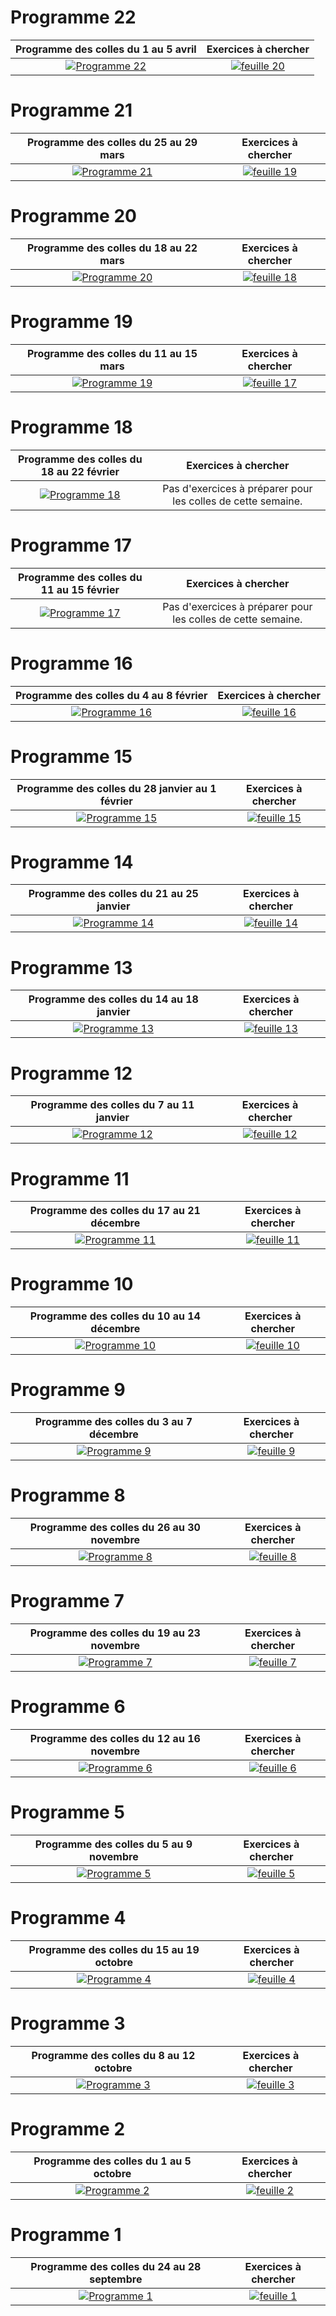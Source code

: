 ---
---

# Programme 22

Programme des colles du 1 au 5 avril           |  Exercices à chercher
:-------------------------:|:-------------------------:
[![Programme 22](../images/pdf-icon.png)](prog_khole_2018_22.pdf) | [![feuille 20](../images/exercices.png)](Liste_exos_sup_20_2018.pdf)

# Programme 21

Programme des colles du 25 au 29 mars           |  Exercices à chercher
:-------------------------:|:-------------------------:
[![Programme 21](../images/pdf-icon.png)](prog_khole_2018_21.pdf) | [![feuille 19](../images/exercices.png)](Liste_exos_sup_19_2018.pdf)

# Programme 20

Programme des colles du 18 au 22 mars           |  Exercices à chercher
:-------------------------:|:-------------------------:
[![Programme 20](../images/pdf-icon.png)](prog_khole_2018_20.pdf) | [![feuille 18](../images/exercices.png)](Liste_exos_sup_18_2018.pdf)

# Programme 19

Programme des colles du 11 au 15 mars           |  Exercices à chercher
:-------------------------:|:-------------------------:
[![Programme 19](../images/pdf-icon.png)](prog_khole_2018_19.pdf) | [![feuille 17](../images/exercices.png)](Liste_exos_sup_17_2018.pdf)

# Programme 18

Programme des colles du 18 au 22 février           |  Exercices à chercher
:-------------------------:|:-------------------------:
[![Programme 18](../images/pdf-icon.png)](prog_khole_2018_18.pdf) |  Pas d'exercices à préparer pour les colles de cette semaine.

# Programme 17

Programme des colles du 11 au 15 février           |  Exercices à chercher
:-------------------------:|:-------------------------:
[![Programme 17](../images/pdf-icon.png)](prog_khole_2018_17.pdf) |  Pas d'exercices à préparer pour les colles de cette semaine.

# Programme 16

Programme des colles du 4 au 8 février           |  Exercices à chercher
:-------------------------:|:-------------------------:
[![Programme 16](../images/pdf-icon.png)](prog_khole_2018_16.pdf) |  [![feuille 16](../images/exercices.png)](Liste_exos_sup_16_2018.pdf)

# Programme 15

Programme des colles du 28 janvier au 1 février           |  Exercices à chercher
:-------------------------:|:-------------------------:
[![Programme 15](../images/pdf-icon.png)](prog_khole_2018_15.pdf) |  [![feuille 15](../images/exercices.png)](Liste_exos_sup_15_2018.pdf)

# Programme 14

Programme des colles du 21 au 25 janvier           |  Exercices à chercher
:-------------------------:|:-------------------------:
[![Programme 14](../images/pdf-icon.png)](prog_khole_2018_14.pdf) |  [![feuille 14](../images/exercices.png)](Liste_exos_sup_14_2018.pdf)

# Programme 13

Programme des colles du 14 au 18 janvier           |  Exercices à chercher
:-------------------------:|:-------------------------:
[![Programme 13](../images/pdf-icon.png)](prog_khole_2018_13.pdf) |  [![feuille 13](../images/exercices.png)](Liste_exos_sup_13_2018.pdf)

# Programme 12

Programme des colles du 7 au 11 janvier           |  Exercices à chercher
:-------------------------:|:-------------------------:
[![Programme 12](../images/pdf-icon.png)](prog_khole_2018_12.pdf) |  [![feuille 12](../images/exercices.png)](Liste_exos_sup_12_2018.pdf)

# Programme 11

Programme des colles du 17 au 21 décembre           |  Exercices à chercher
:-------------------------:|:-------------------------:
[![Programme 11](../images/pdf-icon.png)](prog_khole_2018_11.pdf) |  [![feuille 11](../images/exercices.png)](Liste_exos_sup_11_2018.pdf)

# Programme 10

Programme des colles du 10 au 14 décembre           |  Exercices à chercher
:-------------------------:|:-------------------------:
[![Programme 10](../images/pdf-icon.png)](prog_khole_2018_10.pdf) |  [![feuille 10](../images/exercices.png)](Liste_exos_sup_10_2018.pdf)

# Programme 9

Programme des colles du 3 au 7 décembre           |  Exercices à chercher
:-------------------------:|:-------------------------:
[![Programme 9](../images/pdf-icon.png)](prog_khole_2018_9.pdf) |  [![feuille 9](../images/exercices.png)](Liste_exos_sup_9_2018.pdf)

# Programme 8

Programme des colles du 26 au 30 novembre           |  Exercices à chercher
:-------------------------:|:-------------------------:
[![Programme 8](../images/pdf-icon.png)](prog_khole_2018_8.pdf) |  [![feuille 8](../images/exercices.png)](Liste_exos_sup_8_2018.pdf)

# Programme 7

Programme des colles du 19 au 23 novembre           |  Exercices à chercher
:-------------------------:|:-------------------------:
[![Programme 7](../images/pdf-icon.png)](prog_khole_2018_7.pdf) |  [![feuille 7](../images/exercices.png)](Liste_exos_sup_7_2018.pdf)

# Programme 6

Programme des colles du 12 au 16 novembre           |  Exercices à chercher
:-------------------------:|:-------------------------:
[![Programme 6](../images/pdf-icon.png)](prog_khole_2018_6.pdf) |  [![feuille 6](../images/exercices.png)](Liste_exos_sup_6_2018.pdf)

# Programme 5

Programme des colles du 5 au 9 novembre           |  Exercices à chercher
:-------------------------:|:-------------------------:
[![Programme 5](../images/pdf-icon.png)](prog_khole_2018_5.pdf) |  [![feuille 5](../images/exercices.png)](Liste_exos_sup_5_2018.pdf)

# Programme 4

Programme des colles du 15 au 19 octobre           |  Exercices à chercher
:-------------------------:|:-------------------------:
[![Programme 4](../images/pdf-icon.png)](prog_khole_2018_4.pdf) |  [![feuille 4](../images/exercices.png)](Liste_exos_sup_4_2018.pdf)

# Programme 3

Programme des colles du 8 au 12 octobre           |  Exercices à chercher
:-------------------------:|:-------------------------:
[![Programme 3](../images/pdf-icon.png)](prog_khole_2018_3.pdf) |  [![feuille 3](../images/exercices.png)](Liste_exos_sup_3_2018.pdf)

# Programme 2

Programme des colles du 1 au 5 octobre           |  Exercices à chercher
:-------------------------:|:-------------------------:
[![Programme 2](../images/pdf-icon.png)](prog_khole_2018_2.pdf) |  [![feuille 2](../images/exercices.png)](Liste_exos_sup_2_2018.pdf)

# Programme 1

Programme des colles du 24 au 28 septembre           |  Exercices à chercher
:-------------------------:|:-------------------------:
[![Programme 1](../images/pdf-icon.png)](prog_khole_2018_1.pdf) |  [![feuille 1](../images/exercices.png)](Liste_exos_sup_1_2018.pdf)




